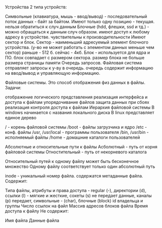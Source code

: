 Устройства
2 типа устройств:

Символьные (клавиатура, мышь - ввод/вывод) - последовательный поток данных - байт за байтом. Имеют только одну позицию - текущая. нельзя обратиться к случ данным
Блочные (hdd, флешки, ssd и тд.) - можно обращаться к данным случ образом. имеют доступ к любому адресу в устройстве. чувствительны к производительности Имеют сектор и блок. Сектор - наименьший адресуемый элемент блочного устройства. (у-во не может работать с элементом данных меньше чем сектор) раньше - 512 б. сейчас - 4кб. Блок - используется для ядра и ПО. блок совпадает с размером сектора. размер блока не больше размера страницы памяти
Очередь запросов.
Файловая система отправляет запросы к у-ву в очередь. очередь содержит информацию на ввод/вывод и управляющую информацию.

Файловые системы.
Это способ отображения физ данных в файлы. Задачи:

отображение логического представления
реализация интерфейса и доступа к файлам
упорядочивание файлов
защита данных при сбоях
реализация контроля доступа к файлам
Иерархия файловой системы
В windows начинается с названия локального диска В linux представляет единое дерево

/ - корень файловой системы /boot - файлы загрузчика и ядро /etc - конф. файлы /usr, /usr/local - программы пользователя /bin, /usr/bin - исполняемый файлы /home - домашние каталоги пользователей

Абсолютные и относительные пути к файлы
Асболютный - путь от корня файловой системы Отностительный - путь от некорневого каталога

Относительный путей к одному файлу может быть бесконечное множество Одному файлу соответствует только один абсолютный путь

inode - уникальный номер файла. содержатся метаданные файла. Содержит:

Типа файлы, атрибуты и права доступа - regular (-), директории (d), ссылки (l) - мягкие и жесткие, сокеты (s) не передает данные, каналы (p) передает, символьные - (char), блочные (block)
id владельца и группы
Число ссылок на файл
Массив адресов блоков файла
Время доступа к файлу
Не содержит:

Имя файла
Данные файла
